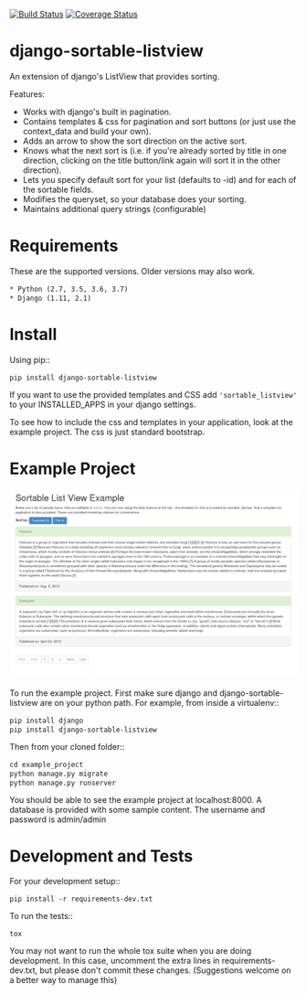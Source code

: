 [![Build Status](https://travis-ci.org/aptivate/django-sortable-listview.svg?branch=master)](https://travis-ci.org/aptivate/django-sortable-listview) [![Coverage Status](https://coveralls.io/repos/aptivate/django-sortable-listview/badge.svg?branch=master)](https://coveralls.io/r/aptivate/django-sortable-listview?branch=master)

django-sortable-listview
========================
An extension of django's ListView that provides sorting.

Features:
- Works with django's built in pagination.
- Contains templates & css for pagination and sort buttons (or just use the context_data and build your own).
- Adds an arrow to show the sort direction on the active sort.
- Knows what the next sort is (i.e. if you're already sorted by title in one direction, clicking on the title button/link again will sort it in the other direction).
- Lets you specify default sort for your list (defaults to -id) and for each of the sortable fields.
- Modifies the queryset, so your database does your sorting.
- Maintains additional query strings (configurable)

Requirements
============

These are the supported versions. Older versions may also work.

    * Python (2.7, 3.5, 3.6, 3.7)
    * Django (1.11, 2.1)


Install
=======
Using pip::

    pip install django-sortable-listview

If you want to use the provided templates and CSS add ``'sortable_listview'`` to your INSTALLED_APPS in your django settings.

To see how to include the css and templates in your application, look at the example project. The css is just standard bootstrap.


Example Project
===============
![Screenshot of example project](/example_project/screenshot.png)

To run the example project. First make sure django and django-sortable-listview are on your python path. For example, from inside a virtualenv::

    pip install django
    pip install django-sortable-listview

Then from your cloned folder::

    cd example_project
    python manage.py migrate
    python manage.py runserver

You should be able to see the example project at localhost:8000. A database is provided with some sample content. The username and password is admin/admin

Development and Tests
=====================

For your development setup::

    pip install -r requirements-dev.txt

To run the tests::

    tox

You may not want to run the whole tox suite when you are doing development.
In this case, uncomment the extra lines in requirements-dev.txt, but please
don't commit these changes. (Suggestions welcome on a better way to manage this)
